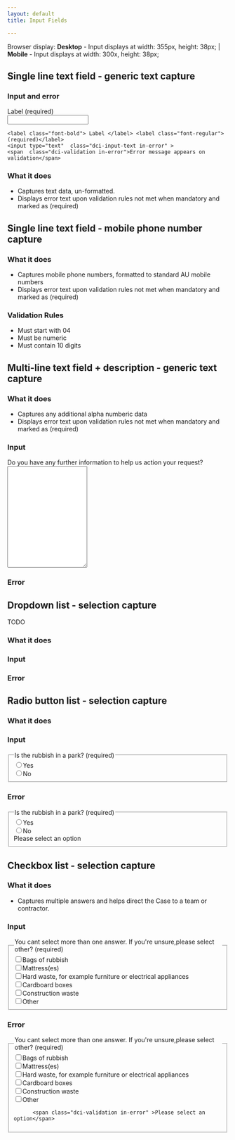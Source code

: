 ```yaml
---
layout: default
title: Input Fields

---
```


Browser display: __Desktop__ - Input displays at width: 355px, height: 38px; | __Mobile__ - Input displays at width: 300x, height: 38px;

## Single line text field - generic text capture

### Input and error


<div class="dci">


  <label class="font-bold"> Label </label> <label class="font-regular">(required)</label>  
  <input type="text"  class="dci-input-text" >
  
    <label class="font-bold"> Label </label> <label class="font-regular">(required)</label>
    <input type="text"  class="dci-input-text in-error" >
    <span  class="dci-validation in-error">Error message appears on validation</span>
    
</div>
  

### What it does 
- Captures text data, un-formatted.
- Displays error text upon validation rules not met when mandatory and marked as (required)

## Single line text field - mobile phone number capture

### What it does 
- Captures mobile phone numbers, formatted to standard AU mobile numbers
- Displays error text upon validation rules not met when mandatory and marked as (required)

### Validation Rules
- Must start with 04
- Must be numeric
- Must contain 10 digits

## Multi-line text field + description - generic text capture

### What it does 
- Captures any additional alpha numberic data
- Displays error text upon validation rules not met when mandatory and marked as (required)

### Input
<div class="dci">
  <label class="font-bold"> Do you have any further information to help us action your request? </label>   
  <textarea  class="dci-input-text" name="query" rows="15"></textarea> 
</div>

### Error
## Dropdown list - selection capture
TODO
### What it does
### Input
### Error
## Radio button list - selection capture
### What it does
### Input


<div class="dci">
    <fieldset class="dci-radiobuttons"> 
      <legend > 
          <span class="font-bold"> Is the rubbish in a park?</span>
          <span class="font-regular">(required)</span>
      </legend>   
              <div class="dci-radiobutton"> <input type="radio"><label>Yes</label></div>
              <div class="dci-radiobutton"> <input type="radio"><label >No</label> </div>      
    </fieldset>
</div>

### Error

<div class="dci">
<fieldset class="dci-radiobuttons"> 
  <legend > 
      <span class="font-bold"> Is the rubbish in a park?</span>
      <span class="font-regular">(required)</span>
  </legend>   
          <div class="dci-radiobutton"> <input type="radio"><label>Yes</label></div>
          <div class="dci-radiobutton"> <input type="radio"><label >No</label> </div> 
          <span class="dci-validation in-error" >Please select an option</span>
</fieldset>
</div>


## Checkbox list - selection capture
### What it does 
- Captures multiple answers and helps direct the Case to a team or contractor.

### Input
<div class="dci">
<fieldset class="dci-checkboxes"> 
  <legend > 
      <span class="font-bold"> You cant select more than one answer. If you're unsure,please select other?</span>
      <span class="font-regular">(required)</span>
  </legend>   
          <div class="dci-checkbox"><input  type="checkbox" ><label>Bags of rubbish </label></div>
          <div class="dci-checkbox"><input  type="checkbox" ><label>Mattress(es)</label></div>
          <div class="dci-checkbox"><input  type="checkbox" ><label>Hard waste, for example furniture or electrical appliances </label></div>
          <div class="dci-checkbox"><input  type="checkbox" ><label>Cardboard boxes</label></div>
          <div class="dci-checkbox"><input  type="checkbox" ><label>Construction waste</label></div>
          <div class="dci-checkbox"><input  type="checkbox" ><label>Other</label></div>
                    
</fieldset>
</div>

### Error

<div class="dci">
<fieldset class="dci-checkboxes"> 
  <legend > 
      <span class="font-bold"> You cant select more than one answer. If you're unsure,please select other?</span>
      <span class="font-regular">(required)</span>
  </legend>   
          <div class="dci-checkbox"><input  type="checkbox" ><label>Bags of rubbish </label></div>
          <div class="dci-checkbox"><input  type="checkbox" ><label>Mattress(es)</label></div>
          <div class="dci-checkbox"><input  type="checkbox" ><label>Hard waste, for example furniture or electrical appliances </label></div>
          <div class="dci-checkbox"><input  type="checkbox" ><label>Cardboard boxes</label></div>
          <div class="dci-checkbox"><input  type="checkbox" ><label>Construction waste</label></div>
          <div class="dci-checkbox"><input  type="checkbox" ><label>Other</label></div>
          
          <span class="dci-validation in-error" >Please select an option</span>
</fieldset>
</div>

